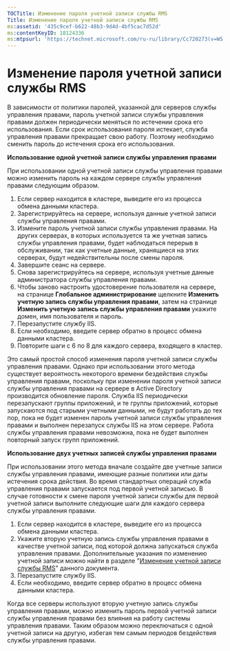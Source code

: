 ```yaml
---
TOCTitle: Изменение пароля учетной записи службы RMS
Title: Изменение пароля учетной записи службы RMS
ms:assetid: '435c9cef-b622-48b3-9d4d-4bf5cac7d52d'
ms:contentKeyID: 18124336
ms:mtpsurl: 'https://technet.microsoft.com/ru-ru/library/Cc720273(v=WS.10)'
---
```


Изменение пароля учетной записи службы RMS
==========================================

В зависимости от политики паролей, указанной для серверов службы управления правами, пароль учетной записи службы управления правами должен периодически меняться по истечении срока его использования. Если срок использования пароля истекает, служба управления правами прекращает свою работу. Поэтому необходимо сменить пароль до истечения срока его использования.

**Использование одной учетной записи службы управления правами**

При использовании одной учетной записи службы управления правами можно изменить пароль на каждом сервере службы управления правами следующим образом.

1.  Если сервер находится в кластере, выведите его из процесса обмена данными кластера.
2.  Зарегистрируйтесь на сервере, используя данные учетной записи службы управления правами.
3.  Измените пароль учетной записи службы управления правами.
    На других серверах, в которых используется та же учетная запись службы управления правами, будет наблюдаться перерыв в обслуживании, так как учетные данные, хранящиеся на этих серверах, будут недействительны после смены пароля.
4.  Завершите сеанс на сервере.
5.  Снова зарегистрируйтесь на сервере, используя учетные данные администратора службы управления правами.
6.  Чтобы заново настроить удостоверение пользователя на сервере, на странице **Глобальное администрирование** щелкните **Изменить учетную запись службы управления правами**, затем на странице **Изменить учетную запись службы управления правами** укажите домен, имя пользователя и пароль.
7.  Перезапустите службу IIS.
8.  Если необходимо, введите сервер обратно в процесс обмена данными кластера.
9.  Повторите шаги с 6 по 8 для каждого сервера, входящего в кластер.

Это самый простой способ изменения пароля учетной записи службы управления правами. Однако при использовании этого метода существует вероятность некоторого времени бездействия службы управления правами, поскольку при изменении пароля учетной записи службы управления правами на сервере в Active Directory производится обновление пароля. Служба IIS периодически перезапускают группы приложений, и те группы приложений, которые запускаются под старыми учетными данными, не будут работать до тех пор, пока не будет изменен пароль учетной записи службы управления правами и выполнен перезапуск службы IIS на этом сервере. Работа службы управления правами невозможна, пока не будет выполнен повторный запуск групп приложений.

**Использование двух учетных записей службы управления правами**

При использовании этого метода вначале создайте две учетные записи службы управления правами, имеющие разные политики или даты истечения срока действия. Во время стандартных операций служба управления правами запускается под первой учетной записью. В случае готовности к смене пароля учетной записи службы для первой учетной записи выполните следующие шаги для каждого сервера службы управления правами.

1.  Если сервер находится в кластере, выведите его из процесса обмена данными кластера.
2.  Укажите вторую учетную запись службы управления правами в качестве учетной записи, под которой должна запускаться служба управления правами. Дополнительные указания по изменению учетной записи можно найти в разделе "[Изменение учетной записи службы RMS](https://technet.microsoft.com/f257d66d-b823-41e4-bcb7-7c90eb295238)" данного документа.
3.  Перезапустите службу IIS.
4.  Если необходимо, введите сервер обратно в процесс обмена данными кластера.

Когда все серверы используют вторую учетную запись службы управления правами, можно изменить пароль первой учетной записи службы управления правами без влияния на работу системы управления правами. Таким образом можно переключаться с одной учетной записи на другую, избегая тем самым периодов бездействия службы управления правами.
